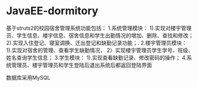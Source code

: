 # JavaEE-dormitory
基于struts2的校园宿舍管理系统功能包括：
1.系统管理模块： 
  1).实现对楼宇管理员、学生信息、楼宇信息、宿舍信息和学生出勤情况的增加、删除、查找和修改； 
  2).实现入住登记、寝室调换、迁出登记和缺勤记录功能；.
2.楼宇管理员模块：
  1).实现对宿舍的管理、查看学生缺勤情况， 
  2）实现楼宇管理员学生学号、班级、姓名查询学生信息； 
3.学生模块：
  1).实现查看缺勤记录、修改密码的操作； 
4.系统管理员、楼宇管理员和学生登陆后退出系统后都返回登陆界面

数据库采用MySQL 
